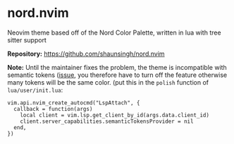 # nord.nvim

Neovim theme based off of the Nord Color Palette, written in lua with tree sitter support

**Repository:** <https://github.com/shaunsingh/nord.nvim>

**Note:** Until the maintainer fixes the problem, the theme is incompatible with semantic tokens ([issue](https://github.com/shaunsingh/nord.nvim/issues/143), you therefore have to turn off the feature otherwise many tokens will be the same color. (put this in the `polish` function of `lua/user/init.lua`:

```
vim.api.nvim_create_autocmd("LspAttach", {
  callback = function(args)
    local client = vim.lsp.get_client_by_id(args.data.client_id)
    client.server_capabilities.semanticTokensProvider = nil
  end,
})
```

